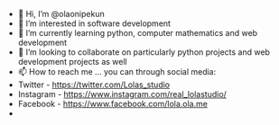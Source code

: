 - 👋 Hi, I’m @olaonipekun
- 👀 I’m interested in software development
- 🌱 I’m currently learning python, computer mathematics and web development
- 💞️ I’m looking to collaborate on particularly python projects and web development projects as well
- 📫 How to reach me ... you can through social media:
- Twitter - https://twitter.com/Lolas_studio
- Instagram - https://www.instagram.com/real_lolastudio/
- Facebook - https://www.facebook.com/lola.ola.me
- 

<!---
olaonipekun/olaonipekun is a ✨ special ✨ repository because its `README.md` (this file) appears on your GitHub profile.
You can click the Preview link to take a look at your changes.
--->
